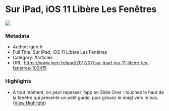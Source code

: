 # Sur iPad, iOS 11 Libère Les Fenêtres

![](https://readwise-assets.s3.amazonaws.com/static/images/article3.5c705a01b476.png)

### Metadata

- Author: igen.fr
- Full Title: Sur iPad, iOS 11 Libère Les Fenêtres
- Category: #articles
- URL: https://www.igen.fr/ipad/2017/07/sur-ipad-ios-11-libere-les-fenetres-100415

### Highlights

- À tout moment, on peut repasser l’app en Slide Over : touchez le haut de la fenêtre qui présente un petit guide, puis glissez le doigt vers le bas. ([View Highlight](https://instapaper.com/read/927675051/5697098))
